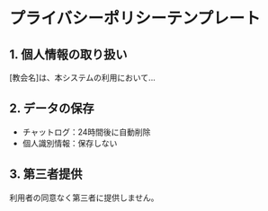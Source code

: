 # プライバシーポリシーテンプレート

## 1. 個人情報の取り扱い
[教会名]は、本システムの利用において...

## 2. データの保存
- チャットログ：24時間後に自動削除
- 個人識別情報：保存しない

## 3. 第三者提供
利用者の同意なく第三者に提供しません。
